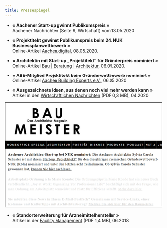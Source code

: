```yaml
---
title: Pressespiegel
---
```


- **« Aachener Start-up gwinnt Publikumspreis »**<br>
  Aachener Nachrichten (Seite 9, Wirtschaft) vom 13.05.2020

- **« Projektitekt gewinnt Publikumspreis beim 24. NUK Businessplanwettbewerb »**<br>
  Online-Artikel [Aachen.digital](https://aachen.digital/news/publikumspreis-projektitekt/), 08.05.2020.

- **« Architektin mit Start-up „Projektitekt“ für Gründerpreis nominiert »**<br>
  Online-Artikel [Bau | Beratung | Architektur](https://www.bba-online.de/aktuell/meldungen/architektin-start-up-gruenderpreis-nominiert/), 06.05.2020.
  
- **« ABE-Mitglied Projektitekt beim Gründerwettbewerb nominiert »**<br>
  Online-Artikel [Aachen Building Experts e.V.](https://aachenbuildingexperts.de/blog/2020/05/06/abe-mitglied-projektitekt-beim-gruenderwettbewerb-nuk-nominiert/?kat2&target=news_item4653), 06.05.2020

- **« Ausgezeichnete Ideen, aus denen noch viel mehr werden kann »**<br>
  Artikel in den [Wirtschaftlichen Nachrichten](/contents/2020-04_Wirtschaftliche_Nachrichten_Gruendungswettbewerb.pdf) (PDF 0,3 MB), 04.2020

<img src="/contents/200508_baumeister_news.jpg" alt="Baumeister News vom 08.05.2020" style="border: black solid 1px;">

- **« Standorterweiterung für Arzneimittelhersteller »**<br>
  Artikel in der [Facility Management](/contents/2018_Artikel_Facility_Management.pdf) (PDF 1,4 MB), 06.2018
